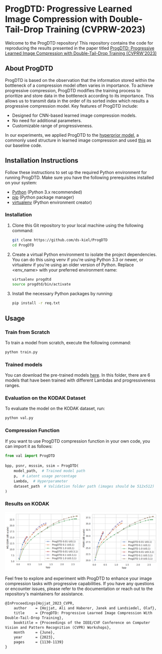 
# ProgDTD: Progressive Learned Image Compression with Double-Tail-Drop Training (CVPRW-2023)

Welcome to the ProgDTD repository! This repository contains the code for reproducing the results presented in the paper titled [ProgDTD: Progressive Learned Image Compression with Double-Tail-Drop Training (CVPRW'2023)](https://openaccess.thecvf.com/content/CVPR2023W/NTIRE/papers/Hojjat_ProgDTD_Progressive_Learned_Image_Compression_With_Double-Tail-Drop_Training_CVPRW_2023_paper.pdf)

## About ProgDTD

ProgDTD is based on the observation that the information stored within the bottleneck of a compression model often varies in importance. To achieve progressive compression, ProgDTD modifies the training process to prioritize and store data in the bottleneck according to its importance. This allows us to transmit data in the order of its sorted index which results a progressive compression model. Key features of ProgDTD include:

- Designed for CNN-based learned image compression models.
- No need for additional parameters.
- Customizable range of progressiveness.

In our experiments, we applied ProgDTD to the [hyperprior model](https://arxiv.org/abs/1802.01436), a commonly used structure in learned image compression and used [this](https://github.com/facebookresearch/NeuralCompression) as our baseline code.

## Installation Instructions

Follow these instructions to set up the required Python environment for running ProgDTD. Make sure you have the following prerequisites installed on your system:

- [Python](https://www.python.org/downloads/) (Python 3.x recommended)
- [pip](https://pip.pypa.io/en/stable/installation/) (Python package manager)
- [virtualenv](https://virtualenv.pypa.io/en/latest/installation.html) (Python environment creator)
### Installation

1. Clone this Git repository to your local machine using the following command:

   ```bash
   git clone https://github.com/ds-kiel/ProgDTD
   cd ProgDTD
   ```
2. Create a virtual Python environment to isolate the project dependencies. You can do this using venv if you're using Python 3.3 or newer, or virtualenv if you're using an older version of Python. Replace <env_name> with your preferred environment name:

    ```bash
    virtualenv progdtd
    source progdtd/bin/activate
    ``` 
3. Install the necessary Python packages by running:

   ```bash
   pip install -r req.txt
   ```


## Usage

### Train from Scratch

To train a model from scratch, execute the following command:

```bash
python train.py
```

### Trained models
You can download the pre-trained models [here](https://drive.google.com/drive/folders/1tO9yAohVi4uqEXcKLa9iyVKTHA1A2ztq?usp=sharing). In this folder, there are 6 models that have been trained with different Lambdas and progressiveness ranges.

### Evaluation on the KODAK Dataset

To evaluate the model on the KODAK dataset, run:

```bash
python val.py
```

### Compression Function

If you want to use ProgDTD compression function in your own code, you can import it as follows:

```python
from val import ProgDTD

bpp, psnr, msssim, ssim = ProgDTD(
    model_path,  # Trained model path
    p,  # Latent usage percentage
    Lambda,  # Hyperparameter
    dataset_path  # Validation folder path (images should be 512x512)
)
```

### Results on KODAK

![](results.png)


Feel free to explore and experiment with ProgDTD to enhance your image compression tasks with progressive capabilities. If you have any questions or encounter issues, please refer to the documentation or reach out to the repository's maintainers for assistance.


```
@InProceedings{Hojjat_2023_CVPR,
    author    = {Hojjat, Ali and Haberer, Janek and Landsiedel, Olaf},
    title     = {ProgDTD: Progressive Learned Image Compression With Double-Tail-Drop Training},
    booktitle = {Proceedings of the IEEE/CVF Conference on Computer Vision and Pattern Recognition (CVPR) Workshops},
    month     = {June},
    year      = {2023},
    pages     = {1130-1139}
}
```
